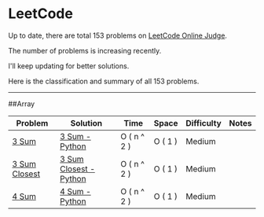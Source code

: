 LeetCode
======== 

Up to date, there are total 153 problems on [LeetCode Online Judge](https://oj.leetcode.com/).

The number of problems is increasing recently.

I'll keep updating for better solutions.

Here is the classification and summary of all 153 problems.

--- 
##Array

Problem         |  Solution       |  Time           | Space           | Difficulty     | Notes
--------------- | --------------- | --------------- | --------------- | -------------- | -----
[3 Sum]         | [3 Sum - Python]| O ( n ^ 2 )     | O ( 1 )         | Medium         |
[3 Sum Closest] | [3 Sum Closest - Python]  | O ( n ^ 2 )      | O ( 1 )          | Medium     |
[4 Sum]         | [4 Sum - Python]| O ( n ^ 2 )     | O ( 1 )          | Medium     |




[3 Sum]: https://oj.leetcode.com/problems/3sum/
[3 Sum - Python]:https://github.com/kamyu104/LeetCode/blob/master/Python/3Sum.py
[3 Sum Closest]: https://oj.leetcode.com/problems/3sum-closest/
[3 Sum Closest - Python]:https://github.com/kamyu104/LeetCode/blob/master/Python/3sum-closest.py
[4 Sum]: https://oj.leetcode.com/problems/4sum/
[4 Sum - Python]:https://github.com/kamyu104/LeetCode/blob/master/Python/4Sum.py